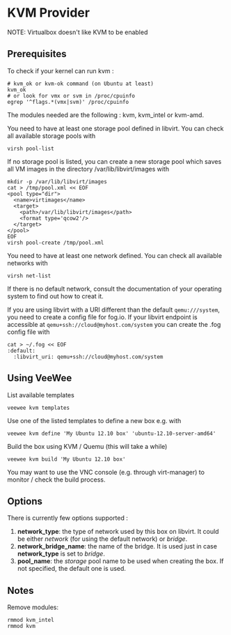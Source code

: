 # KVM Provider

NOTE: Virtualbox doesn't like KVM to be enabled

## Prerequisites

To check if your kernel can run kvm :

    # kvm_ok or kvm-ok command (on Ubuntu at least)
    kvm_ok
    # or look for vmx or svm in /proc/cpuinfo
    egrep '^flags.*(vmx|svm)' /proc/cpuinfo

The modules needed are the following : kvm, kvm_intel or kvm-amd.

You need to have at least one storage pool defined in libvirt. You can check all
available storage pools with

    virsh pool-list

If no storage pool is listed, you can create a new storage pool which saves all
VM images in the directory /var/lib/libvirt/images with

    mkdir -p /var/lib/libvirt/images
    cat > /tmp/pool.xml << EOF
    <pool type="dir">
      <name>virtimages</name>
      <target>
        <path>/var/lib/libvirt/images</path>
        <format type='qcow2'/>
      </target>
    </pool>
    EOF
    virsh pool-create /tmp/pool.xml

You need to have at least one network defined. You can check all available
networks with

    virsh net-list

If there is no default network, consult the documentation of your operating
system to find out how to creat it.

If you are using libvirt with a URI different than the default `qemu:///system`,
you need to create a config file for fog.io. If your libvirt endpoint is
accessible at `qemu+ssh://cloud@myhost.com/system` you can create the .fog config
file with

    cat > ~/.fog << EOF
    :default:
      :libvirt_uri: qemu+ssh://cloud@myhost.com/system

## Using VeeWee

List available templates

    veewee kvm templates

Use one of the listed templates to define a new box e.g. with

    veewee kvm define 'My Ubuntu 12.10 box' 'ubuntu-12.10-server-amd64'

Build the box using KVM / Quemu (this will take a while)

    veewee kvm build 'My Ubuntu 12.10 box'

You may want to use the VNC console (e.g. through virt-manager) to monitor /
check the build process.

## Options

There is currently few options supported :

1. **network_type**: the type of network used by this box on libvirt. It could
   be either _network_ (for using the default network) or _bridge_.
2. **network_bridge_name**: the name of the bridge. It is used just in case
   **network_type** is set to _bridge_.
3. **pool_name**: the _storage_ pool name to be used when creating the box. If
   not specified, the default one is used.

## Notes

Remove modules:

    rmmod kvm_intel
    rmmod kvm
